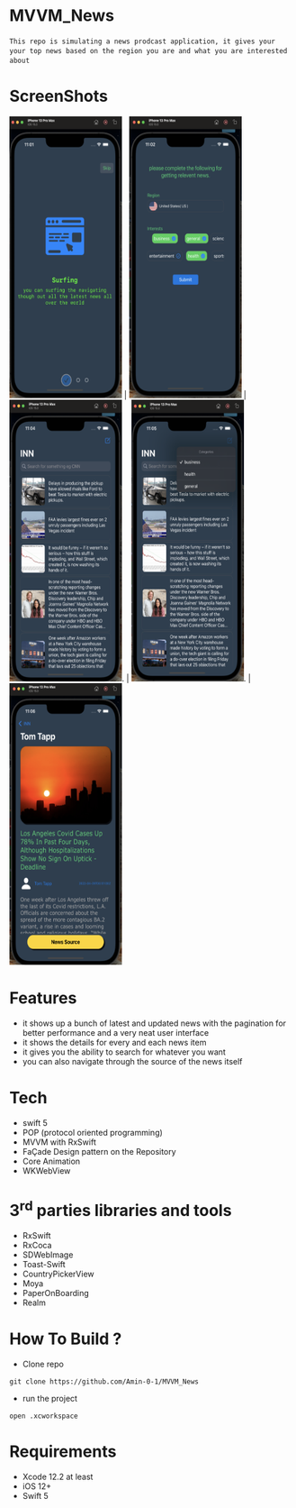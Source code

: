 # MVVM_News
 
`
This repo is simulating a news prodcast application, it gives your your top news based on the region you are and what you are interested about
`

# ScreenShots
<img src="images/onboard.png" width="200" height="500">   |   <img src="images/config.png" width="200" height="500">  | <img src="images/list.png" width="200" height="500">.  | <img src="images/filter.png" width="200" height="500">.  | <img src="images/details.png" width="200" height="500">


# Features
* it shows up a bunch of latest and updated news with the pagination for better performance and a very neat user interface
* it shows the details for every and each news item 
* it gives you the ability to search for whatever you want
* you can also navigate through the source of the news itself

# Tech
* swift 5
* POP (protocol oriented programming)
* MVVM with RxSwift
* FaÇade Design pattern on the Repository 
* Core Animation
* WKWebView


# 3<sup>rd</sup> parties libraries and tools
* RxSwift
* RxCoca
* SDWebImage
* Toast-Swift
* CountryPickerView
* Moya
* PaperOnBoarding
* Realm



# How To Build ?
* Clone repo
```
git clone https://github.com/Amin-0-1/MVVM_News
```
* run the project
```
open .xcworkspace
```
# Requirements
* Xcode 12.2 at least
* iOS 12+
* Swift 5
